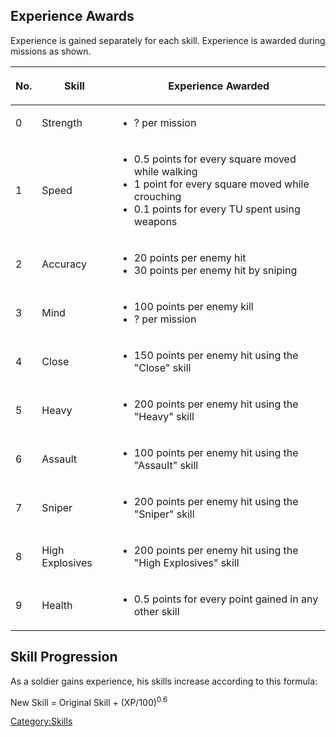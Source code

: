 ## Experience Awards

Experience is gained separately for each skill. Experience is awarded
during missions as shown.

<table>
<thead>
<tr class="header">
<th><p>No.</p></th>
<th><p>Skill</p></th>
<th><p>Experience Awarded</p></th>
</tr>
</thead>
<tbody>
<tr class="odd">
<td><p>0</p></td>
<td><p>Strength</p></td>
<td><ul>
<li>? per mission</li>
</ul></td>
</tr>
<tr class="even">
<td><p>1</p></td>
<td><p>Speed</p></td>
<td><ul>
<li>0.5 points for every square moved while walking</li>
<li>1 point for every square moved while crouching</li>
<li>0.1 points for every TU spent using weapons</li>
</ul></td>
</tr>
<tr class="odd">
<td><p>2</p></td>
<td><p>Accuracy</p></td>
<td><ul>
<li>20 points per enemy hit</li>
<li>30 points per enemy hit by sniping</li>
</ul></td>
</tr>
<tr class="even">
<td><p>3</p></td>
<td><p>Mind</p></td>
<td><ul>
<li>100 points per enemy kill</li>
<li>? per mission</li>
</ul></td>
</tr>
<tr class="odd">
<td><p>4</p></td>
<td><p>Close</p></td>
<td><ul>
<li>150 points per enemy hit using the "Close" skill</li>
</ul></td>
</tr>
<tr class="even">
<td><p>5</p></td>
<td><p>Heavy</p></td>
<td><ul>
<li>200 points per enemy hit using the "Heavy" skill</li>
</ul></td>
</tr>
<tr class="odd">
<td><p>6</p></td>
<td><p>Assault</p></td>
<td><ul>
<li>100 points per enemy hit using the "Assault" skill</li>
</ul></td>
</tr>
<tr class="even">
<td><p>7</p></td>
<td><p>Sniper</p></td>
<td><ul>
<li>200 points per enemy hit using the "Sniper" skill</li>
</ul></td>
</tr>
<tr class="odd">
<td><p>8</p></td>
<td><p>High Explosives</p></td>
<td><ul>
<li>200 points per enemy hit using the "High Explosives" skill</li>
</ul></td>
</tr>
<tr class="even">
<td><p>9</p></td>
<td><p>Health</p></td>
<td><ul>
<li>0.5 points for every point gained in any other skill</li>
</ul></td>
</tr>
</tbody>
</table>

## Skill Progression

As a soldier gains experience, his skills increase according to this
formula:

New Skill = Original Skill + (XP/100)<sup>0.6</sup>

[Category:Skills](Category:Skills "wikilink")
